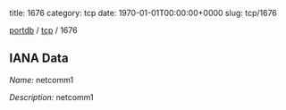 title: 1676
category: tcp
date: 1970-01-01T00:00:00+0000
slug: tcp/1676

[portdb](/) / [tcp](/category/tcp.html) / 1676


## IANA Data

_Name:_ netcomm1

_Description:_ netcomm1

